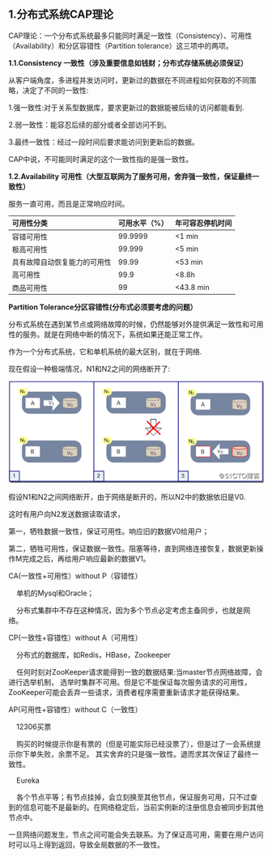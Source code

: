 ## 1.分布式系统CAP理论

CAP理论：一个分布式系统最多只能同时满足一致性（Consistency）、可用性（Availability）和分区容错性（Partition tolerance）这三项中的两项。

**1.1.Consistency 一致性（涉及重要信息如钱财；分布式存储系统必须保证）**

从客户端角度，多进程并发访问时，更新过的数据在不同进程如何获取的不同策略，决定了不同的一致性:

1.强一致性:对于关系型数据库，要求更新过的数据能被后续的访问都能看到.

2.弱一致性：能容忍后续的部分或者全部访问不到。

3.最终一致性：经过一段时间后要求能访问到更新后的数据。

CAP中说，不可能同时满足的这个一致性指的是强一致性。

**1.2.Availability 可用性（大型互联网为了服务可用，舍弃强一致性，保证最终一致性）**

服务一直可用，而且是正常响应时间。

| 可用性分类 | 可用水平（%） | 年可容忍停机时间 |
| :--- | :--- | :--- |
| 容错可用性 | 99.9999 | &lt;1 min |
| 极高可用性 | 99.999 | &lt;5 min |
| 具有故障自动恢复能力的可用性 | 99.99 | &lt;53 min |
| 高可用性 | 99.9 | &lt;8.8h |
| 商品可用性 | 99 | &lt;43.8 min |

**Partition Tolerance分区容错性\(分布式必须要考虑的问题）**

分布式系统在遇到某节点或网络故障的时候，仍然能够对外提供满足一致性和可用性的服务。就是在网络中断的情况下，系统如果还能正常工作。

作为一个分布式系统，它和单机系统的最大区别，就在于网络.

现在假设一种极端情况，N1和N2之间的网络断开了:

![img](/static/image/1534597032402489.png)

假设N1和N2之间网络断开，由于网络是断开的，所以N2中的数据依旧是V0.

这时有用户向N2发送数据读取请求，

第一，牺牲数据一致性，保证可用性。响应旧的数据V0给用户；

第二，牺牲可用性，保证数据一致性。阻塞等待，直到网络连接恢复，数据更新操作M完成之后，再给用户响应最新的数据V1。

CA\(一致性+可用性）without P（容错性）

    单机的Mysql和Oracle；

    分布式集群中不存在这种情况，因为多个节点必定考虑主备同步，也就是网络。

CP\(一致性+容错性）without A（可用性）

    分布式的数据库，如Redis，HBase，Zookeeper

    任何时刻对ZooKeeper请求能得到一致的数据结果:当master节点网络故障，会进行选举机制，
选举时集群不可用。但是它不能保证每次服务请求的可用性，ZooKeeper可能会丢弃一些请求，消费者程序需要重新请求才能获得结果。

AP\(可用性+容错性）without C（一致性）

    12306买票

    购买的时候提示你是有票的（但是可能实际已经没票了），但是过了一会系统提示你下单失败，余票不足。
其实舍弃的只是强一致性。退而求其次保证了最终一致性。

    Eureka

    各个节点平等；有节点挂掉，会立刻换至其他节点，保证服务可用，只不过查到的信息可能不是最新的。在网络稳定后，当前实例新的注册信息会被同步到其他节点中。

一旦网络问题发生，节点之间可能会失去联系。为了保证高可用，需要在用户访问时可以马上得到返回，导致全局数据的不一致性。

  


  


